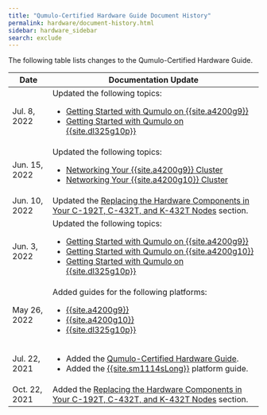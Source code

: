 ```yaml
---
title: "Qumulo-Certified Hardware Guide Document History"
permalink: hardware/document-history.html
sidebar: hardware_sidebar
search: exclude
---
```


The following table lists changes to the Qumulo-Certified Hardware Guide.

<table>
  <thead>
    <tr>
      <th>Date</th>
      <th>Documentation Update</th>
    </tr>
  </thead>
  <tbody>
    <tr>
      <td>Jul. 8, 2022</td>
      <td>Updated the following topics:
         <ul>
           <li><a href="/hardware/hpe-apollo-4200-gen9/getting-started.html">Getting Started with Qumulo on {{site.a4200g9}}</a></li>
           <li><a href="/hardware/hpe-dl325-gen10-plus/getting-started.html">Getting Started with Qumulo on {{site.dl325g10p}}</a></li>
         </ul>
      </td>
    </tr>
    <tr>
      <td>Jun. 15, 2022</td>
      <td>Updated the following topics:
         <ul>
           <li><a href="/hardware/hpe-apollo-4200-gen9/networking-cluster.html">Networking Your {{site.a4200g9}} Cluster</a></li>
           <li><a href="/hardware/hpe-apollo-4200-gen10/networking-cluster.html">Networking Your {{site.a4200g10}} Cluster</a></li>
         </ul>
      </td>
    </tr>
    <tr>
      <td>Jun. 10, 2022</td>
      <td>Updated the <a href="/hardware/c-192t-c-432t-k-432t/replacing-hardware-components.html">Replacing the Hardware Components in Your C-192T, C-432T, and K-432T Nodes</a> section.</td>
    </tr>
    <tr>
      <td>Jun. 3, 2022</td>
      <td>Updated the following topics:
         <ul>
           <li><a href="/hardware/hpe-apollo-4200-gen9/getting-started.html">Getting Started with Qumulo on {{site.a4200g9}}</a></li>
           <li><a href="/hardware/hpe-apollo-4200-gen10/getting-started.html">Getting Started with Qumulo on {{site.a4200g10}}</a></li>
           <li><a href="/hardware/hpe-dl325-gen10-plus/getting-started.html">Getting Started with Qumulo on {{site.dl325g10p}}</a></li>
         </ul>
      </td>
    </tr>
    <tr>
      <td>May 26, 2022</td>
      <td>Added guides for the following platforms:
         <ul>
           <li><a href="/hardware/hpe-apollo-4200-gen9/getting-started.html">{{site.a4200g9}}</a></li>
           <li><a href="/hardware/hpe-apollo-4200-gen10/getting-started.html">{{site.a4200g10}}</a></li>
           <li><a href="/hardware/hpe-dl325-gen10-plus/getting-started.html">{{site.dl325g10p}}</a></li>
         </ul>
      </td>
    </tr>
    <tr>
      <td>Jul. 22, 2021</td>
      <td>
        <ul>
          <li>Added the <a href="/hardware/">Qumulo-Certified Hardware Guide</a>.</li>
          <li>Added the <a href="/hardware/supermicro-a-plus-wio-1114s-wn10rt">{{site.sm1114sLong}}</a> platform guide.</li>
        </ul>
      </td>
    </tr>
    <tr>
      <td>Oct. 22, 2021</td>
      <td>Added the <a href="/hardware/c-192t-c-432t-k-432t/replacing-hardware-components.html">Replacing the Hardware Components in Your C-192T, C-432T, and K-432T Nodes</a> section.</td>
    </tr>
  </tbody>
</table>
